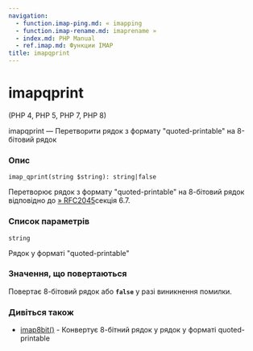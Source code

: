 ```yaml
---
navigation:
  - function.imap-ping.md: « imapping
  - function.imap-rename.md: imaprename »
  - index.md: PHP Manual
  - ref.imap.md: Функции IMAP
title: imapqprint
---
```

# imapqprint

(PHP 4, PHP 5, PHP 7, PHP 8)

imapqprint — Перетворити рядок з формату "quoted-printable" на 8-бітовий рядок

### Опис

```methodsynopsis
imap_qprint(string $string): string|false
```

Перетворює рядок з формату "quoted-printable" на 8-бітовий рядок відповідно до [» RFC2045](http://www.faqs.org/rfcs/rfc2045)секція 6.7.

### Список параметрів

`string`

Рядок у форматі "quoted-printable"

### Значення, що повертаються

Повертає 8-бітовий рядок або **`false`** у разі виникнення помилки.

### Дивіться також

-   [imap8bit()](function.imap-8bit.md) - Конвертує 8-бітний рядок у рядок у форматі quoted-printable
